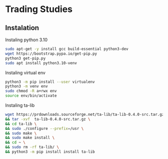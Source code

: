 # Trading Studies

## Instalation

Instaling python 3.10
```sh
sudo apt-get -y install gcc build-essential python3-dev
wget https://bootstrap.pypa.io/get-pip.py
python3 get-pip.py
sudo apt install python3.10-venv
```

Instaling virtual env
```sh
python3 -m pip install --user virtualenv
python3 -m venv env
sudo chmod -R a+rwx env
source env/bin/activate
```

Instaling ta-lib
```sh
wget https://prdownloads.sourceforge.net/ta-lib/ta-lib-0.4.0-src.tar.gz \
&& tar -xvf  ta-lib-0.4.0-src.tar.gz \
&& cd ta-lib \
&& sudo ./configure --prefix=/usr \
&& sudo make \
&& sudo make install \
&& cd ~ \
&& sudo rm -rf ta-lib/ \
&& python3 -m pip install install ta-lib
```
